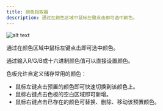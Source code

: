 ```yaml
---
title: 颜色拾取器
description: 通过在颜色区域中鼠标左键点击即可选中颜色。
---
```


![alt text](https://cdn.gcw.wiki.wiki/gcw/image/zh_hans/getting-started/23.appendix/7.color/image.png)

通过在颜色区域中鼠标左键点击即可选中颜色。

通过输入R/G/B或十六进制颜色值可以直接设置颜色。

色板允许自定义储存常用的颜色：

- 鼠标左键点击预置的颜色即可快速切换到该颜色上。
- 鼠标右键点击色板的空白区域即可新增。
- 鼠标右键点击已存在的颜色可替换、删除、移动该预置颜色。
